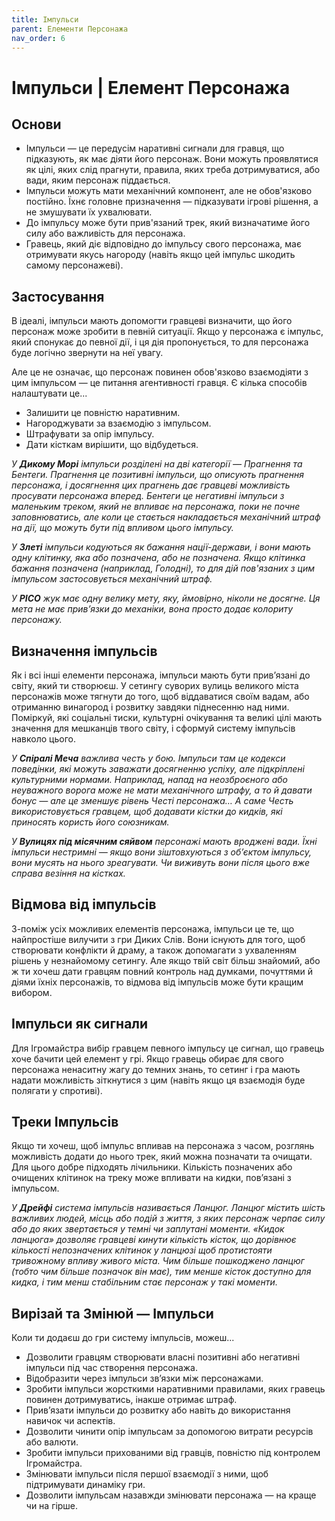 ```yaml
---
title: Імпульси
parent: Елементи Персонажа
nav_order: 6
---
```


# Імпульси | Елемент Персонажа

## Основи
- Імпульси — це передусім наративні сигнали для гравця, що підказують, як має діяти його персонаж. Вони можуть проявлятися як цілі, яких слід прагнути, правила, яких треба дотримуватися, або вади, яким персонаж піддається.
- Імпульси можуть мати механічний компонент, але не обов'язково постійно. Їхнє головне призначення — підказувати ігрові рішення, а не змушувати їх ухвалювати.
- До імпульсу може бути прив'язаний трек, який визначатиме його силу або важливість для персонажа.
- Гравець, який діє відповідно до імпульсу свого персонажа, має отримувати якусь нагороду (навіть якщо цей імпульс шкодить самому персонажеві).

## Застосування
В ідеалі, імпульси мають допомогти гравцеві визначити, що його персонаж може зробити в певній ситуації. Якщо у персонажа є імпульс, який спонукає до певної дії, і ця дія пропонується, то для персонажа буде логічно звернути на неї увагу. 

Але це не означає, що персонаж повинен обов'язково взаємодіяти з цим імпульсом — це питання агентивності гравця. Є кілька способів налаштувати це...
- Залишити це повністю наративним.
- Нагороджувати за взаємодію з імпульсом.
- Штрафувати за опір імпульсу.
- Дати кісткам вирішити, що відбудеться.

_У **Дикому Морі** імпульси розділені на дві категорії — Прагнення та Бентеги. Прагнення це позитивні імпульси, що описують прагнення персонажа, і досягнення цих прагнень дає гравцеві можливість просувати персонажа вперед. Бентеги це негативні імпульси з маленьким треком, який не впливає на персонажа, поки не почне заповнюватись, але коли це стається накладається механічний штраф на дії, що можуть бути під впливом цього імпульсу._

_У **Злеті** імпульси кодуються як бажання нації-держави, і вони мають одну клітинку, яка або позначена, або не позначена. Якщо клітинка бажання позначена (наприклад, Голодні), то для дій пов'язаних з цим імпульсом застосовується механічний штраф._

_У **PICO** жук має одну велику мету, яку, ймовірно, ніколи не досягне. Ця мета не має прив’язки до механіки, вона просто додає колориту персонажу._

## Визначення імпульсів
Як і всі інші елементи персонажа, імпульси мають бути прив’язані до світу, який ти створюєш. У сетингу суворих вулиць великого міста персонажів може тягнути до того, щоб віддаватися своїм вадам, або отриманню винагород і розвитку завдяки піднесенню над ними. Поміркуй, які соціальні тиски, культурні очікування та великі цілі мають значення для мешканців твого світу, і сформуй систему імпульсів навколо цього.

_У **Спіралі Меча** важлива честь у бою. Імпульси там це кодекси поведінки, які можуть заважати досягненню успіху, але підкріплені культурними нормами. Наприклад, напад на неозброєного або неуважного ворога може не мати механічного штрафу, а то й давати бонус — але це зменшує рівень Честі персонажа… А саме Честь використовується гравцем, щоб додавати кістки до кидків, які приносять користь його союзникам._

_У **Вулицях під місячним сяйвом** персонажі мають вроджені вади. Їхні імпульси нестримні — якщо вони зіштовхуються з об’єктом імпульсу, вони мусять на нього зреагувати. Чи виживуть вони після цього вже справа везіння на кістках._

## Відмова від імпульсів
З-поміж усіх можливих елементів персонажа, імпульси це те, що найпростіше вилучити з гри Диких Слів. Вони існують для того, щоб створювати конфлікти й драму, а також допомагати з ухваленням рішень у незнайомому сетингу. Але якщо твій світ більш знайомий, або ж ти хочеш дати гравцям повний контроль над думками, почуттями й діями їхніх персонажів, то відмова від імпульсів може бути кращим вибором.

## Імпульси як сигнали
Для Ігромайстра вибір гравцем певного імпульсу це сигнал, що гравець хоче бачити цей елемент у грі. Якщо гравець обирає для свого персонажа ненаситну жагу до темних знань, то сетинг і гра мають надати можливість зіткнутися з цим (навіть якщо ця взаємодія буде полягати у спротиві).

## Треки Імпульсів
Якщо ти хочеш, щоб імпульс впливав на персонажа з часом, розглянь можливість додати до нього трек, який можна позначати та очищати. Для цього добре підходять лічильники. Кількість позначених або очищених клітинок на треку може впливати на кидки, пов’язані з імпульсом.

_У **Дрейфі** система імпульсів називається Ланцюг. Ланцюг містить шість важливих людей, місць або подій з життя, з яких персонаж черпає силу або до яких звертається у темні чи заплутані моменти. «Кидок ланцюга» дозволяє гравцеві кинути кількість кісток, що дорівнює кількості непозначених клітинок у ланцюзі щоб протистояти тривожному впливу живого міста. Чим більше пошкоджено ланцюг (тобто чим більше позначок він має), тим менше кісток доступно для кидка, і тим менш стабільним стає персонаж у такі моменти._

## Вирізай та Змінюй — Імпульси
Коли ти додаєш до гри систему імпульсів, можеш...
- Дозволити гравцям створювати власні позитивні або негативні імпульси під час створення персонажа.
- Відобразити через імпульси зв’язки між персонажами.
- Зробити імпульси жорсткими наративними правилами, яких гравець повинен дотримуватись, інакше отримає штраф.
- Прив’язати імпульси до розвитку або навіть до використання навичок чи аспектів.
- Дозволити чинити опір імпульсам за допомогою витрати ресурсів або валюти.
- Зробити імпульси прихованими від гравців, повністю під контролем Ігромайстра.
- Змінювати імпульси після першої взаємодії з ними, щоб підтримувати динаміку гри.
- Дозволити імпульсам назавжди змінювати персонажа — на краще чи на гірше.
